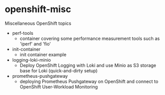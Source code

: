 # openshift-misc

Miscellaneous OpenShift topics

* perf-tools
    * container covering some performance measurement tools such as 'iperf' and 'fio'
* init-container
    * init container example
* logging-loki-minio
    * Deploy OpenShift Logging with Loki and use Minio as S3 storage base for Loki (quick-and-dirty setup)
* prometheus-pushgateway
	* deploying Prometheus Pushgateway on OpenShift and connect to OpenShift User-Workload Monitoring


